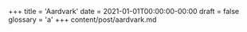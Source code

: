 +++
title = 'Aardvark'
date = 2021-01-01T00:00:00-00:00
draft = false
glossary = 'a'
+++
content/post/aardvark.md
